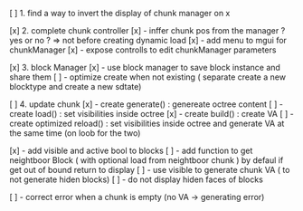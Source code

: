 [ ] 1. find a way to invert the display of chunk manager on x 

[x] 2. complete chunk controller
[x] 	- inffer chunk pos from the manager ? yes or no ? => not before creating dynamic load
[x] 	- add menu to mgui for chunkManager
[x] 	- expose controlls to edit chunkManager parameters

[x] 3. block Manager
[x]	- use block manager to save block instance and share them
[ ]	- optimize create when not existing ( separate create a new blocktype and create a new sdtate)

[ ] 4. update chunk
[x] - create generate() : genereate octree content
[ ] - create load()     : set visibilities inside octree
[x] - create build()    : create VA
[ ] - create optimized reload()     : set visibilities inside octree and generate VA at the same time (on loob for the two)

[x]	- add visible and active bool to blocks
[ ]	- add function to get neightboor Block ( with optional load from neightboor chunk ) by defaul if get out of bound return to display
[ ]	- use visible to generate chunk VA ( to not generate hiden blocks)
[ ] - do not display hiden faces of blocks

[ ] - correct error when a chunk is empty (no VA -> generating error)